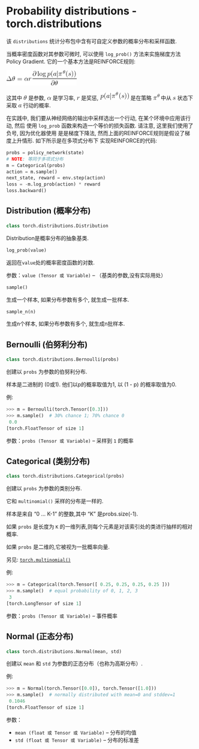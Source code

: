 # Probability distributions - torch.distributions

该 `distributions` 统计分布包中含有可自定义参数的概率分布和采样函数.

当概率密度函数对其参数可微时, 可以使用 `log_prob()` 方法来实施梯度方法 Policy Gradient. 它的一个基本方法是REINFORCE规则:

![\Delta\theta = \alpha r \frac{\partial\log p(a|\pi^\theta(s))}{\partial\theta}](img/tex-f5266bbc067cb4ec950bd0fa9605541e.gif)

这其中 ![\theta](img/tex-2554a2bb846cffd697389e5dc8912759.gif) 是参数, ![\alpha](img/tex-7b7f9dbfea05c83784f8b85149852f08.gif) 是学习率, ![r](img/tex-4b43b0aee35624cd95b910189b3dc231.gif) 是奖惩, ![p(a|\pi^\theta(s))](img/tex-f6cd198325a498c287126362f0448fbe.gif) 是在策略 ![\pi^\theta](img/tex-3a345bf1d4b81573d8dfeb05bddc90e5.gif) 中从 ![s](img/tex-03c7c0ace395d80182db07ae2c30f034.gif) 状态下采取 ![a](img/tex-0cc175b9c0f1b6a831c399e269772661.gif) 行动的概率.

在实践中, 我们要从神经网络的输出中采样选出一个行动, 在某个环境中应用该行动, 然后 使用 `log_prob` 函数来构造一个等价的损失函数. 请注意, 这里我们使用了负号, 因为优化器使用 是是梯度下降法, 然而上面的REINFORCE规则是假设了梯度上升情形. 如下所示是在多项式分布下 实现REINFORCE的代码:

```py
probs = policy_network(state)
# NOTE: 等同于多项式分布
m = Categorical(probs)
action = m.sample()
next_state, reward = env.step(action)
loss = -m.log_prob(action) * reward
loss.backward()

```

## Distribution (概率分布)

```py
class torch.distributions.Distribution
```

Distribution是概率分布的抽象基类.

```py
log_prob(value)
```

返回在`value`处的概率密度函数的对数.

参数：`value (Tensor 或 Variable)` – （基类的参数,没有实际用处）


```py
sample()
```

生成一个样本, 如果分布参数有多个, 就生成一批样本.

```py
sample_n(n)
```

生成n个样本, 如果分布参数有多个, 就生成n批样本.

## Bernoulli (伯努利分布)

```py
class torch.distributions.Bernoulli(probs)
```

创建以 `probs` 为参数的伯努利分布.

样本是二进制的 (0或1). 他们以p的概率取值为1, 以 (1 - p) 的概率取值为0.

例:

```py
>>> m = Bernoulli(torch.Tensor([0.3]))
>>> m.sample()  # 30% chance 1; 70% chance 0
 0.0
[torch.FloatTensor of size 1]

```

参数：`probs (Tensor 或 Variable)` – 采样到 `1` 的概率


## Categorical (类别分布)

```py
class torch.distributions.Categorical(probs)
```

创建以 `probs` 为参数的类别分布.

它和 `multinomial()` 采样的分布是一样的.

样本是来自 “0 … K-1” 的整数,其中 “K” 是probs.size(-1).

如果 `probs` 是长度为 `K` 的一维列表,则每个元素是对该索引处的类进行抽样的相对概率.

如果 `probs` 是二维的,它被视为一批概率向量.

另见: [`torch.multinomial()`](torch.html#torch.multinomial "torch.multinomial")

例:

```py
>>> m = Categorical(torch.Tensor([ 0.25, 0.25, 0.25, 0.25 ]))
>>> m.sample()  # equal probability of 0, 1, 2, 3
 3
[torch.LongTensor of size 1]

```

参数：`probs (Tensor 或 Variable)` – 事件概率


## Normal (正态分布)

```py
class torch.distributions.Normal(mean, std)
```

创建以 `mean` 和 `std` 为参数的正态分布（也称为高斯分布）.

例:

```py
>>> m = Normal(torch.Tensor([0.0]), torch.Tensor([1.0]))
>>> m.sample()  # normally distributed with mean=0 and stddev=1
 0.1046
[torch.FloatTensor of size 1]

```

参数：

*   `mean (float 或 Tensor 或 Variable)` – 分布的均值
*   `std (float 或 Tensor 或 Variable)` – 分布的标准差

